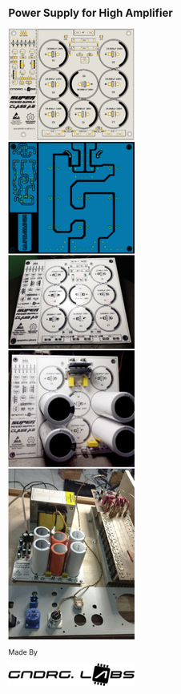 ## Power Supply for High Amplifier

<img src="https://raw.githubusercontent.com/agungfadilnur/Power-Supply-Amp/main/Img/Power%20Supply%20Silkscreen%20Top.png" width="50%">

<img src="https://raw.githubusercontent.com/agungfadilnur/Power-Supply-Amp/main/Img/Power%20Supply%20Copper%20Bottom.png" width="50%">

<img src="https://raw.githubusercontent.com/agungfadilnur/Power-Supply-Amp/main/Img/3.jpg" width="50%">

<img src="https://raw.githubusercontent.com/agungfadilnur/Power-Supply-Amp/main/Img/5.jpg" width="50%">

<img src="https://raw.githubusercontent.com/agungfadilnur/Power-Supply-Amp/main/Img/PSU%20On%20The%20Case.jpg" width="50%">


Made By


<img src="https://raw.githubusercontent.com/agungfadilnur/Power-Supply-Amp/main/Img/gndrg.jpg" width="50%">
